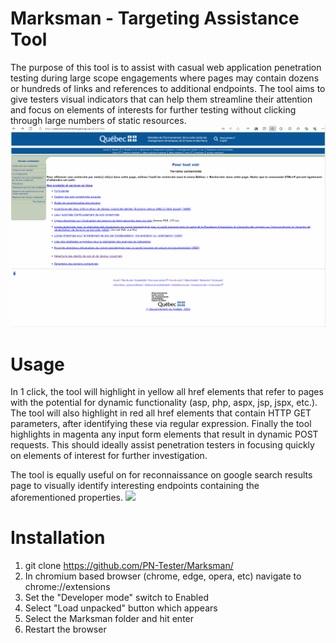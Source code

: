 # Marksman - Targeting Assistance Tool
The purpose of this tool is to assist with casual web application penetration testing during large scope engagements where pages may contain dozens or hundreds of links and references to additional endpoints. The tool aims to give testers visual indicators that can help them streamline their attention and focus on elements of interests for further testing without clicking through large numbers of static resources.
![](https://github.com/PN-Tester/Marksman/blob/main/marksmanV2.gif)

# Usage
In 1 click, the tool will highlight in yellow all href elements that refer to pages with the potential for dynamic functionality (asp, php, aspx, jsp, jspx, etc.). The tool will also highlight in red all href elements that contain HTTP GET parameters, after identifying these via regular expression. Finally the tool highlights in magenta any input form elements that result in dynamic POST requests. This should ideally assist penetration testers in focusing quickly on elements of interest for further investigation.

The tool is equally useful on for reconnaissance on google search results page to visually identify interesting endpoints containing the aforementioned properties.
![](https://github.com/PN-Tester/Marksman/blob/main/marksman_google_demo.gif)

# Installation
1. git clone https://github.com/PN-Tester/Marksman/
2. In chromium based browser (chrome, edge, opera, etc) navigate to chrome://extensions
3. Set the "Developer mode" switch to Enabled
4. Select "Load unpacked" button which appears
5. Select the Marksman folder and hit enter
6. Restart the browser


